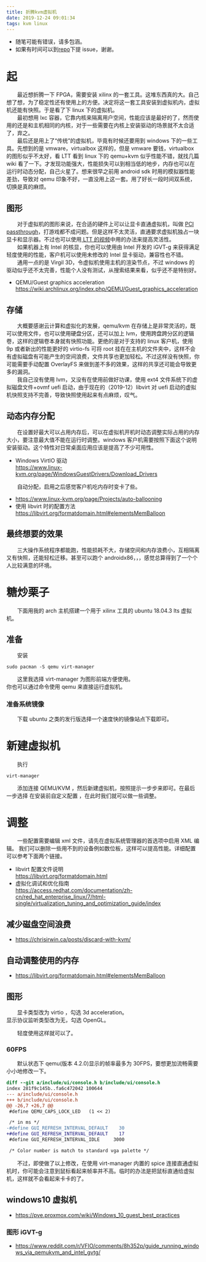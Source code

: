 ```yaml
---
title: 折腾kvm虚拟机
date: 2019-12-24 09:01:34
tags: kvm linux
---
```


- 随笔可能有错误，请多包涵。
- 如果有时间可以到[repo](https://github.com/gameltb/gameltb.github.io/issues)下提 issue，谢谢。

# 起

&emsp;&emsp;最近想折腾一下 FPGA，需要安装 xilinx 的一套工具。这堆东西真的大。自己想了想，为了稳定性还有使用上的方便。决定将这一套工具安装到虚拟机内，虚拟机还能有快照。于是看了下 linux 下的虚拟机。  
&emsp;&emsp;最初想用 lxc 容器，它靠内核来隔离用户空间，性能应该是最好的了，然而使用的还是和主机相同的内核，对于一些需要在内核上安装驱动的场景就不太合适了，弃之。  
&emsp;&emsp;最后还是用上了“传统”的虚拟机，毕竟有时候还要用到 windows 下的一些工具。先想到的是 vmware，virtualbox 这样的，但是 vmware 要钱，virtualbox 的图形似乎不太好，看 LTT 看到 linux 下的 qemu+kvm 似乎性能不错，就找几篇 wiki 看了一下。才发现功能强大，性能损失可以到相当低的地步，内存也可以在运行时动态分配，自己火星了。想来很早之前用 android sdk 时用的模拟器性能差劲，导致对 qemu 印象不好，一直没用上这一套。用了好长一段时间双系统，切换是真的麻烦。

## 图形

&emsp;&emsp;对于虚拟机的图形来说，在合适的硬件上可以让显卡直通虚拟机，叫做 [PCI passthrough](https://wiki.archlinux.org/index.php/PCI_passthrough_via_OVMF)，打游戏都不成问题。但是这样不太灵活，直通要求虚拟机独占一块显卡和显示器。不过也可以使用[ LTT 的视频](https://www.bilibili.com/video/av68273308)中用的办法来提高灵活性。  
&emsp;&emsp;如果机器上有 Intel 的核显，你也可以使用由 Intel 开发的 iGVT-g 来获得满足轻度使用的性能，客户机可以使用未修改的 Intel 显卡驱动，兼容性也不错。  
&emsp;&emsp;通用一点的是 Virgil 3D，令虚拟机使用主机的渲染节点，不过 windows 的驱动似乎还不太完善，性能个人没有测试，从搜索结果来看，似乎还不是特别好。

- QEMU/Guest graphics acceleration  
  https://wiki.archlinux.org/index.php/QEMU/Guest_graphics_acceleration

## 存储

&emsp;&emsp;大概要感谢云计算和虚拟化的发展，qemu/kvm 在存储上是非常灵活的，既可以使用文件，也可以使用硬盘分区，还可以加上 lvm，使用跨盘跨分区的逻辑卷，这样的逻辑卷本身就有快照功能。更绝的是对于支持的 linux 客户机，使用 9p 或者新出的性能更好的 virtio-fs 可将 root 挂在在主机的文件夹中，这样不会有虚拟磁盘有可能产生的空间浪费，文件共享也更加轻松。不过这样没有快照，你可能需要手动配置 OverlayFS 来做到差不多的效果，这样的共享还可能会导致更多的漏洞。  
&emsp;&emsp;我自己没有使用 lvm，又没有在使用前做好功课，使用 ext4 文件系统下的虚拟磁盘文件+ovmf uefi 启动，由于现在的（2019-12）libvirt 对 uefi 启动的虚拟机快照支持不完善，导致快照使用起来有点麻烦，叹气。

## 动态内存分配

&emsp;&emsp;在设置好最大可以占用内存后，可以在虚拟机开机时动态调整实际占用的内存大小，要注意最大值不能在运行时调整。windows 客户机需要按照下面这个说明安装驱动。这个特性对日常桌面应用应该是提高了不少可用性。

- Windows VirtIO 驱动  
  https://www.linux-kvm.org/page/WindowsGuestDrivers/Download_Drivers

&emsp;&emsp;自动分配，启用之后感觉客户机吃内存时变卡了些。

- https://www.linux-kvm.org/page/Projects/auto-ballooning
- 使用 libvirt 时的配置方法  
  https://libvirt.org/formatdomain.html#elementsMemBalloon

## 最终想要的效果

&emsp;&emsp;三大操作系统程序都能跑，性能损耗不大，存储空间和内存浪费小，互相隔离又有快照，还能轻松迁移。甚至可以跑个 androidx86，，，感觉总算得到了一个个人比较满意的环境。

# 糖炒栗子

&emsp;&emsp;下面用我的 arch 主机搭建一个用于 xilinx 工具的 ubuntu 18.04.3 lts 虚拟机。

## 准备

&emsp;&emsp;安装

```shell
sudo pacman -S qemu virt-manager
```

&emsp;&emsp;这里我选择 virt-manager 为图形前端方便使用。  
你也可以通过命令使用 qemu 来直接运行虚拟机。

### 准备系统镜像

&emsp;&emsp;下载 ubuntu 之类的发行版选择一个速度快的镜像站点下载即可。

# 新建虚拟机

&emsp;&emsp;执行

```
virt-manager
```

&emsp;&emsp;添加连接 QEMU/KVM ，然后新建虚拟机，按照提示一步步来即可。在最后一步选择 在安装前自定义配置 ，在此时我们就可以做一些调整。

# 调整

&emsp;&emsp;一些配置需要编辑 xml 文件，请先在虚拟系统管理器的首选项中启用 XML 编辑。
我们可以删除一些用不到的设备例如数位板，这样可以提高性能。详细配置可以参考下面两个链接。

- libvirt 配置文件说明  
  https://libvirt.org/formatdomain.html
- 虚拟化调试和优化指南  
  https://access.redhat.com/documentation/zh-cn/red_hat_enterprise_linux/7/html-single/virtualization_tuning_and_optimization_guide/index

## 减少磁盘空间浪费

- https://chrisirwin.ca/posts/discard-with-kvm/

## 自动调整使用的内存

- https://libvirt.org/formatdomain.html#elementsMemBalloon

## 图形

&emsp;&emsp;显卡类型改为 virtio ，勾选 3d acceleration。  
显示协议监听类型改为无，勾选 OpenGL。

&emsp;&emsp;轻度使用这样就可以了。

### 60FPS

&emsp;&emsp;默认状态下 qemu(版本 4.2.0)显示的帧率最多为 30FPS，要想更加流畅需要小小地修改一下。

```diff
diff --git a/include/ui/console.h b/include/ui/console.h
index 281f9c145b..fa6c472042 100644
--- a/include/ui/console.h
+++ b/include/ui/console.h
@@ -26,7 +26,7 @@
 #define QEMU_CAPS_LOCK_LED   (1 << 2)

 /* in ms */
-#define GUI_REFRESH_INTERVAL_DEFAULT    30
+#define GUI_REFRESH_INTERVAL_DEFAULT    17
 #define GUI_REFRESH_INTERVAL_IDLE     3000

 /* Color number is match to standard vga palette */

```

&emsp;&emsp;不过，即使做了以上修改，在使用 virt-manager 内置的 spice 连接直通虚拟机时，你可能会注意到鼠标看起来帧率并不高。临时的办法是把鼠标直通给虚拟机，这样就不会看起来卡卡的了。

## windows10 虚拟机

- https://pve.proxmox.com/wiki/Windows_10_guest_best_practices

### 图形 iGVT-g

- https://www.reddit.com/r/VFIO/comments/8h352p/guide_running_windows_via_qemukvm_and_intel_gvtg/
